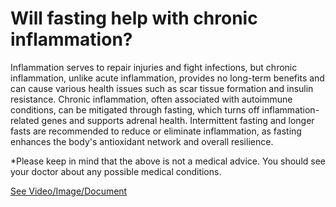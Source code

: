# Will fasting help with chronic inflammation?

Inflammation serves to repair injuries and fight infections, but chronic inflammation, unlike acute inflammation, provides no long-term benefits and can cause various health issues such as scar tissue formation and insulin resistance. Chronic inflammation, often associated with autoimmune conditions, can be mitigated through fasting, which turns off inflammation-related genes and supports adrenal health. Intermittent fasting and longer fasts are recommended to reduce or eliminate inflammation, as fasting enhances the body's antioxidant network and overall resilience.

\*Please keep in mind that the above is not a medical advice. You should see your doctor about any possible medical conditions.

 [See Video/Image/Document](https://hls-player.drberg.com/asset?path=migrated-assets/the-connection-between-fasting-chronic-inflammation-explained-drberg)